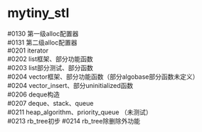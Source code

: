 # mytiny_stl

#0130   第一级alloc配置器       
#0131   第二级alloc配置器       
#0201   iterator    
#0202   list框架、部分功能函数      
#0203   list部分测试、部分函数          
#0204   vector框架、部分功能函数（部分algobase部分函数未定义）  
#0204   vector_insert、部分uninitialized函数        
#0206   deque构造   
#0207   deque、stack、queue     
#0211   heap_algorithm、priority_queue （未测试）       
#0213   rb_tree初步
#0214   rb_tree除删除外功能